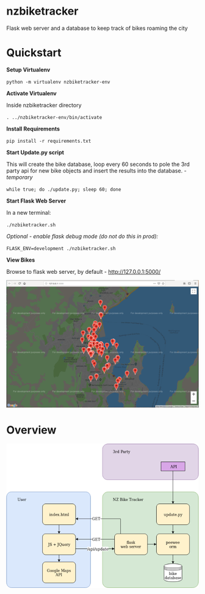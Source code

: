 # nzbiketracker

Flask web server and a database to keep track of bikes roaming the city

# Quickstart

**Setup Virtualenv**

`python -m virtualenv nzbiketracker-env`


**Activate Virtualenv**

Inside nzbiketracker directory

`. ../nzbiketracker-env/bin/activate`


**Install Requirements**

`pip install -r requirements.txt`


**Start Update.py script**

This will create the bike database, loop every 60 seconds to pole the 3rd party api for new bike objects and insert the results into the database. *- temporary*

`while true; do ./update.py; sleep 60; done`


**Start Flask Web Server**

In a new terminal:

`./nzbiketracker.sh`

*Optional - enable flask debug mode (do not do this in prod):*

`FLASK_ENV=development ./nzbiketracker.sh`


**View Bikes**

Browse to flask web server, by default - http://127.0.0.1:5000/ 

![map view](https://github.com/dunderhay/nzbiketracker/blob/master/map-view.png)



# Overview

![overview image](https://github.com/dunderhay/nzbiketracker/blob/master/app-overview.png)

